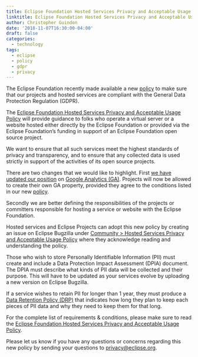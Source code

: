 ```yaml
---
title: Eclipse Foundation Hosted Services Privacy and Acceptable Usage Policy
linktitle: Eclipse Foundation Hosted Services Privacy and Acceptable Usage Policy
author: Christopher Guindon
date: '2018-11-07T16:30:00-04:00'
draft: false
categories:
  - technology
tags:
  - eclipse
  - policy
  - gdpr
  - privacy
---
```


The Eclipse Foundation recently made available a new [policy](https://www.eclipse.org/org/documents/eclipse-foundation-hosted-services-privacy-and-acceptable-usage-policy.pdf) 
to make sure that our projects and hosted services are compliant with 
the General Data Protection Regulation (GDPR).

The [Eclipse Foundation Hosted Services Privacy and Acceptable Usage Policy](https://www.eclipse.org/org/documents/eclipse-foundation-hosted-services-privacy-and-acceptable-usage-policy.pdf) will provide guidance to folks who operate a virtual server or a website hosted either directly
by the Eclipse Foundation or provided via the Eclipse Foundation’s funding in support 
of an Eclipse Foundation open source project.

We want to ensure that all such services meet the highest standards of privacy and transparency, 
and to ensure that any collected data is used strictly in support of the activities of its open source projects.

There are two changes that we would like to highlight. First [we have updated our position](https://bugs.eclipse.org/bugs/show_bug.cgi?id=534384#c6)
on [Google Analytics (GA)](https://analytics.google.com/analytics/web/). Projects will now be allowed to create their own GA property, 
provided they agree to the conditions listed in our new [policy](https://www.eclipse.org/org/documents/eclipse-foundation-hosted-services-privacy-and-acceptable-usage-policy.pdf).

Secondly we are better defining the responsibilities of the projects or committers 
responsible for hosting a service or website with the Eclipse Foundation.

Hosted services and Eclipse Projects can adopt this new policy by creating an issue on Eclipse Bugzilla under [Community > Hosted Services Privacy and Acceptable Usage Policy](https://bugs.eclipse.org/bugs/enter_bug.cgi?product=Community&component=Hosted%20Services%20Privacy%20and%20Acceptable%20Usage%20Policy)
where they acknowledge reading and understanding the policy.

Those who wish to store Personally Identifiable Information (PII) must create and include a Data Protection Impact Assessment (DPIA) document. 
The DPIA must describe what kinds of PII data will be collected and their purpose. This will have to be updated as your services evolve by
uploading a new version on Eclipse Bugzilla.

If a service wishes to retain PII for longer than 1 year, they must produce a [Data
Retention Policy (DRP)](/uploads/data-retention-policy-template.pdf) that indicates how long they plan to keep each pieces of PII data 
and why they need to keep them for that long.

For the complete list of requirements &amp; conditions, please make sure to read the [Eclipse Foundation Hosted Services Privacy and Acceptable Usage Policy](https://www.eclipse.org/org/documents/eclipse-foundation-hosted-services-privacy-and-acceptable-usage-policy.pdf). 

Please let us know if you have any questions or concerns regarding this new policy by sending 
your questions to [privacy@eclipse.org](mailto:privacy@eclipse.org).

